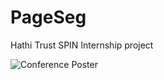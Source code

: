 # PageSeg
Hathi Trust SPIN Internship project

![Conference Poster](https://github.com/akhatua2/PageSeg/blob/main/PageSeg_Poster.png)
